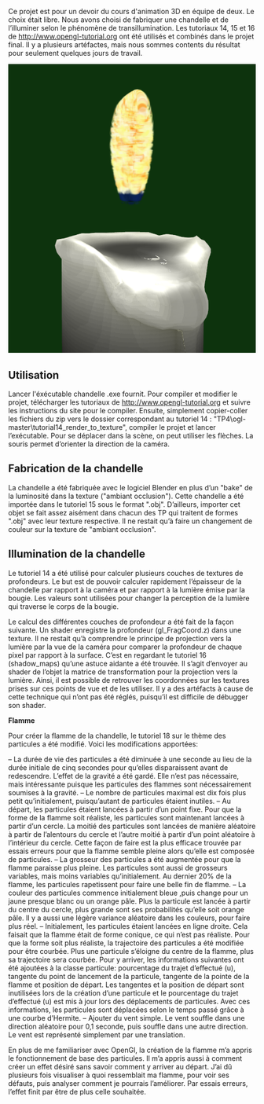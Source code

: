 Ce projet est pour un devoir du cours d'animation 3D en équipe de deux. Le choix était libre. Nous avons choisi de fabriquer une chandelle et de l’illuminer selon le phénomène de transillumination. Les tutoriaux 14, 15 et 16 de http://www.opengl-tutorial.org ont été utilisés et combinés dans le projet final. Il y a plusieurs artéfactes, mais nous sommes contents du résultat pour seulement quelques jours de travail.

![](chandelle.png)

**Utilisation**
--------------------------
Lancer l'éxécutable chandelle .exe fournit. Pour compiler et modifier le projet, télécharger les tutoriaux de http://www.opengl-tutorial.org et suivre les instructions du site pour le compiler. Ensuite, simplement copier-coller les fichiers du zip vers le dossier correspondant au tutoriel 14 : "TP4\ogl-master\tutorial14_render_to_texture", compiler le projet et lancer l’exécutable. Pour se déplacer dans la scène, on peut utiliser les flèches. La souris permet d’orienter la direction de la caméra.

**Fabrication de la chandelle**
----------------------------------
La chandelle a été fabriquée avec le logiciel Blender en plus d’un "bake" de la luminosité dans la texture ("ambiant occlusion"). Cette chandelle a été importée dans le tutoriel 15 sous le format ".obj". D’ailleurs, importer cet objet se fait assez aisément dans chacun des TP qui traitent de formes ".obj" avec leur texture respective. Il ne restait qu’à faire un changement de couleur sur la texture de "ambiant occlusion".

**Illumination de la chandelle**
--------------------------------------
Le tutoriel 14 a été utilisé pour calculer plusieurs couches de textures de profondeurs. Le but est de pouvoir calculer rapidement l’épaisseur de la chandelle par rapport à la caméra et par rapport à la lumière émise par la bougie. Les valeurs sont utilisées pour changer la perception de la lumière qui traverse le corps de la bougie.

Le calcul des différentes couches de profondeur a été fait de la façon suivante. Un shader enregistre la profondeur (gl_FragCoord.z) dans une texture. Il ne restait qu’à comprendre le principe de projection vers la lumière par la vue de la caméra pour comparer la profondeur de chaque pixel par rapport à la surface. C’est en regardant le tutoriel 16 (shadow_maps) qu’une astuce aidante a été trouvée. Il s’agit d’envoyer au shader de l’objet la matrice de transformation pour la projection vers la lumière. Ainsi, il est possible de retrouver les coordonnées sur les textures prises sur ces points de vue et de les utiliser. Il y a des artéfacts à cause de cette technique qui n’ont pas été réglés, puisqu’il est difficile de débugger son shader.

**Flamme**


Pour créer la flamme de la chandelle, le tutoriel 18 sur le thème des particules a été modifié. Voici les modifications apportées:

–	La durée de vie des particules a été diminuée à une seconde au lieu de la durée initiale de cinq secondes pour qu’elles disparaissent avant de redescendre. L’effet de la gravité a été gardé. Elle n’est pas nécessaire, mais intéressante puisque les particules des flammes sont nécessairement soumises à la gravité.
–	Le nombre de particules maximal est dix fois plus petit qu’initialement, puisqu’autant de particules étaient inutiles.
–	Au départ, les particules étaient lancées à partir d’un point fixe. Pour que la forme de la flamme soit réaliste, les particules sont maintenant lancées à partir d’un cercle. La moitié des particules sont lancées de manière aléatoire à partir de l’alentours du cercle et l’autre moitié à partir d’un point aléatoire à l’intérieur du cercle. Cette façon de faire est la plus efficace trouvée par essais erreurs pour que la flamme semble pleine alors qu’elle est composée de particules.
–	La grosseur des particules a été augmentée pour que la flamme paraisse plus pleine. Les particules sont aussi de grosseurs variables, mais moins variables qu’initialement. Au dernier 20% de la flamme, les particules rapetissent pour faire une belle fin de flamme.
–	La couleur des particules commence initialement bleue ,puis change pour un jaune presque blanc ou un orange pâle. Plus la particule est lancée à partir du centre du cercle, plus grande sont ses probabilités qu’elle soit orange pâle. Il y a aussi une légère variance aléatoire dans les couleurs, pour faire plus réel.
–	Initialement, les particules étaient lancées en ligne droite. Cela faisait que la flamme était de forme conique, ce qui n’est pas réaliste. Pour que la forme soit plus réaliste, la trajectoire des particules a été modifiée pour être courbée. Plus une particule s’éloigne du centre de la flamme, plus sa trajectoire sera courbée. Pour y arriver, les informations suivantes ont été ajoutées à la classe particule: pourcentage du trajet d’effectué (u), tangente du point de lancement de la particule, tangente de la pointe de la flamme et position de départ. Les tangentes et la position de départ sont inutilisées lors de la création d’une particule et le pourcentage du trajet d’effectué (u) est mis à jour lors des déplacements de particules. Avec ces informations, les particules sont déplacées selon le temps passé grâce à une courbe d’Hermite.
–	Ajouter du vent simple. Le vent souffle dans une direction aléatoire pour 0,1 seconde, puis souffle dans une autre direction. Le vent est représenté simplement par une translation.

En plus de me familiariser avec OpenGl, la création de la flamme m’a appris le fonctionnement de base des particules. Il m’a appris aussi à comment créer un effet désiré sans savoir comment y arriver au départ. J’ai dû plusieurs fois visualiser à quoi ressemblait ma flamme, pour voir ses défauts, puis analyser comment je pourrais l’améliorer. Par essais erreurs, l’effet finit par être de plus celle souhaitée.


